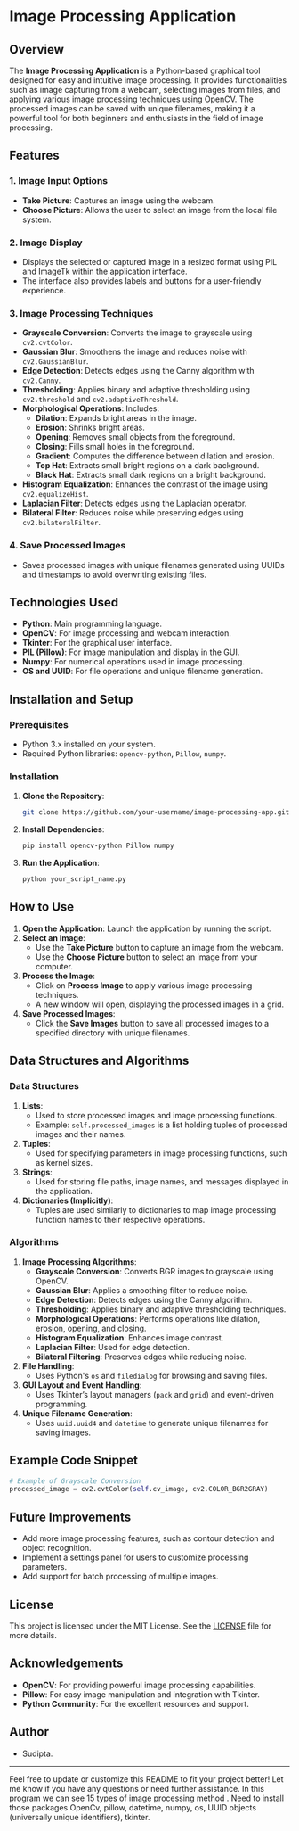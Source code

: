 # Image Processing Application

## Overview

The **Image Processing Application** is a Python-based graphical tool designed for easy and intuitive image processing. It provides functionalities such as image capturing from a webcam, selecting images from files, and applying various image processing techniques using OpenCV. The processed images can be saved with unique filenames, making it a powerful tool for both beginners and enthusiasts in the field of image processing.

## Features

### 1. **Image Input Options**
- **Take Picture**: Captures an image using the webcam.
- **Choose Picture**: Allows the user to select an image from the local file system.

### 2. **Image Display**
- Displays the selected or captured image in a resized format using PIL and ImageTk within the application interface.
- The interface also provides labels and buttons for a user-friendly experience.

### 3. **Image Processing Techniques**
- **Grayscale Conversion**: Converts the image to grayscale using `cv2.cvtColor`.
- **Gaussian Blur**: Smoothens the image and reduces noise with `cv2.GaussianBlur`.
- **Edge Detection**: Detects edges using the Canny algorithm with `cv2.Canny`.
- **Thresholding**: Applies binary and adaptive thresholding using `cv2.threshold` and `cv2.adaptiveThreshold`.
- **Morphological Operations**: Includes:
  - **Dilation**: Expands bright areas in the image.
  - **Erosion**: Shrinks bright areas.
  - **Opening**: Removes small objects from the foreground.
  - **Closing**: Fills small holes in the foreground.
  - **Gradient**: Computes the difference between dilation and erosion.
  - **Top Hat**: Extracts small bright regions on a dark background.
  - **Black Hat**: Extracts small dark regions on a bright background.
- **Histogram Equalization**: Enhances the contrast of the image using `cv2.equalizeHist`.
- **Laplacian Filter**: Detects edges using the Laplacian operator.
- **Bilateral Filter**: Reduces noise while preserving edges using `cv2.bilateralFilter`.

### 4. **Save Processed Images**
- Saves processed images with unique filenames generated using UUIDs and timestamps to avoid overwriting existing files.

## Technologies Used

- **Python**: Main programming language.
- **OpenCV**: For image processing and webcam interaction.
- **Tkinter**: For the graphical user interface.
- **PIL (Pillow)**: For image manipulation and display in the GUI.
- **Numpy**: For numerical operations used in image processing.
- **OS and UUID**: For file operations and unique filename generation.

## Installation and Setup

### Prerequisites
- Python 3.x installed on your system.
- Required Python libraries: `opencv-python`, `Pillow`, `numpy`.

### Installation
1. **Clone the Repository**:
   ```bash
   git clone https://github.com/your-username/image-processing-app.git
   ```
2. **Install Dependencies**:
   ```bash
   pip install opencv-python Pillow numpy
   ```
3. **Run the Application**:
   ```bash
   python your_script_name.py
   ```

## How to Use

1. **Open the Application**: Launch the application by running the script.
2. **Select an Image**:
   - Use the **Take Picture** button to capture an image from the webcam.
   - Use the **Choose Picture** button to select an image from your computer.
3. **Process the Image**:
   - Click on **Process Image** to apply various image processing techniques.
   - A new window will open, displaying the processed images in a grid.
4. **Save Processed Images**:
   - Click the **Save Images** button to save all processed images to a specified directory with unique filenames.

## Data Structures and Algorithms

### Data Structures
1. **Lists**:
   - Used to store processed images and image processing functions.
   - Example: `self.processed_images` is a list holding tuples of processed images and their names.
2. **Tuples**:
   - Used for specifying parameters in image processing functions, such as kernel sizes.
3. **Strings**:
   - Used for storing file paths, image names, and messages displayed in the application.
4. **Dictionaries (Implicitly)**:
   - Tuples are used similarly to dictionaries to map image processing function names to their respective operations.

### Algorithms
1. **Image Processing Algorithms**:
   - **Grayscale Conversion**: Converts BGR images to grayscale using OpenCV.
   - **Gaussian Blur**: Applies a smoothing filter to reduce noise.
   - **Edge Detection**: Detects edges using the Canny algorithm.
   - **Thresholding**: Applies binary and adaptive thresholding techniques.
   - **Morphological Operations**: Performs operations like dilation, erosion, opening, and closing.
   - **Histogram Equalization**: Enhances image contrast.
   - **Laplacian Filter**: Used for edge detection.
   - **Bilateral Filtering**: Preserves edges while reducing noise.
2. **File Handling**:
   - Uses Python's `os` and `filedialog` for browsing and saving files.
3. **GUI Layout and Event Handling**:
   - Uses Tkinter’s layout managers (`pack` and `grid`) and event-driven programming.
4. **Unique Filename Generation**:
   - Uses `uuid.uuid4` and `datetime` to generate unique filenames for saving images.

## Example Code Snippet
```python
# Example of Grayscale Conversion
processed_image = cv2.cvtColor(self.cv_image, cv2.COLOR_BGR2GRAY)
```

## Future Improvements
- Add more image processing features, such as contour detection and object recognition.
- Implement a settings panel for users to customize processing parameters.
- Add support for batch processing of multiple images.

## License
This project is licensed under the MIT License. See the [LICENSE](LICENSE) file for more details.

## Acknowledgements

- **OpenCV**: For providing powerful image processing capabilities.
- **Pillow**: For easy image manipulation and integration with Tkinter.
- **Python Community**: For the excellent resources and support.

## Author
- Sudipta.
---

Feel free to update or customize this README to fit your project better! Let me know if you have any questions or need further assistance.
In this program we can see 15 types of image processing method . 
Need to install those packages 
OpenCv, 
pillow, 
datetime,
numpy, 
os, 
UUID objects (universally unique identifiers),
tkinter. 

